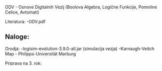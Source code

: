 ODV - Osnove Digitalnih Vezij (Boolova Algebra, Logične Funkcije, Pomnilne Celice, Avtomati)

Literatura:
-ODV.pdf

Naloge:
-

Orodja:
-logisim-evolution-3.9.0-all.jar (simulacija vezja)
-Karnaugh-Veitch Map - Philipps-Universität Marburg 

Priprava na 3. rok:
